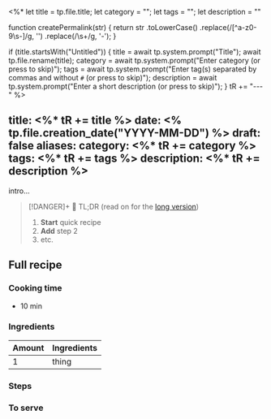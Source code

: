 <%*
let title = tp.file.title;
let category = "";
let tags = "";
let description = ""

function createPermalink(str) {
	return str
    .toLowerCase()
    .replace(/[^a-z0-9\s-]/g, '')
    .replace(/\s+/g, '-');
}

if (title.startsWith("Untitled")) {
	title = await tp.system.prompt("Title");
	await tp.file.rename(title);
	category = await tp.system.prompt("Enter category (or press <RETURN> to skip)");
	tags = await tp.system.prompt("Enter tag(s) separated by commas and without `#` (or press <RETURN> to skip)");
	description = await tp.system.prompt("Enter a short description (or press <RETURN> to skip)");
}
tR += "---"
%>

title: <%* tR += title %>
date: <% tp.file.creation_date("YYYY-MM-DD") %>
draft: false
aliases: 
category: <%* tR += category %>
tags: <%* tR += tags %>
description: <%* tR += description %>
---

intro...

> [!DANGER]+ 🥱 TL;DR
> (read on for the [long version](#full-recipe))
> 1. **Start** quick recipe
> 2. **Add** step 2
> 3. etc.

## Full recipe
### Cooking time
- 10 min
### Ingredients


| Amount     |  Ingredients |
| --- | --- |
| 1   | thing    |

### Steps

### To serve
